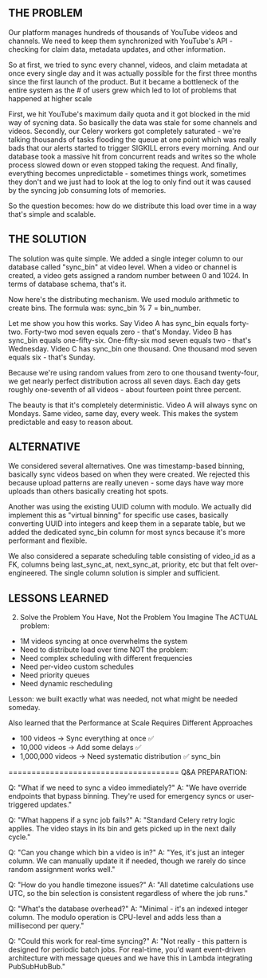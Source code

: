 ## THE PROBLEM

Our platform manages hundreds of thousands of YouTube videos and channels. We need to keep them synchronized with YouTube's API - checking for claim data, metadata updates, and other information. 

So at first, we tried to sync every channel, videos, and claim metadata at once every single day and it was actually possible for the first three months since the first launch of the product. But it became a bottleneck of the entire system as the # of users grew which led to lot of problems that happened at higher scale

First, we hit YouTube's maximum daily quota and it got blocked in the mid way of sycning data. So basically the data was stale for some channels and videos. Secondly, our Celery workers got completely saturated - we're talking thousands of tasks flooding the queue at one point which was really bads that our alerts started to trigger SIGKILL errors every morning. And our database took a massive hit from concurrent reads and writes so the whole process slowed down or even stopped taking the request. And finally, everything becomes unpredictable - sometimes things work, sometimes they don't and we just had to look at the log to only find out it was caused by the syncing job consuming lots of memories.

So the question becomes: how do we distribute this load over time in a way that's simple and scalable.



## THE SOLUTION

The solution was quite simple. We added a single integer column to our database called "sync_bin" at video level. When a video or channel is created, a video gets assigned a random number between 0 and 1024. In terms of database schema, that's it.

Now here's the distributing mechanism. We used modulo arithmetic to create bins. The formula was: sync_bin % 7 = bin_number.

Let me show you how this works. Say Video A has sync_bin equals forty-two. Forty-two mod seven equals zero - that's Monday. Video B has sync_bin equals one-fifty-six. One-fifty-six mod seven equals two - that's Wednesday. Video C has sync_bin one thousand. One thousand mod seven equals six - that's Sunday.

Because we're using random values from zero to one thousand twenty-four, we get nearly perfect distribution across all seven days. Each day gets roughly one-seventh of all videos - about fourteen point three percent.

The beauty is that it's completely deterministic. Video A will always sync on Mondays. Same video, same day, every week. This makes the system predictable and easy to reason about.



## ALTERNATIVE

We considered several alternatives. One was timestamp-based binning, basically sync videos based on when they were created. We rejected this because upload patterns are really uneven - some days have way more uploads than others basically creating hot spots.

Another was using the existing UUID column with modulo. We actually did implement this as "virtual binning" for specific use cases, basically converting UUID into integers and keep them in a separate table, but we added the dedicated sync_bin column for most syncs because it's more performant and flexible.

We also considered a separate scheduling table consisting of video_id as a FK, columns being last_sync_at, next_sync_at, priority, etc but that felt over-engineered. The single column solution is simpler and sufficient.



## LESSONS LEARNED

2. Solve the Problem You Have, Not the Problem You Imagine
The ACTUAL problem:
* 1M videos syncing at once overwhelms the system
* Need to distribute load over time
NOT the problem:
* Need complex scheduling with different frequencies
* Need per-video custom schedules
* Need priority queues
* Need dynamic rescheduling

Lesson: we built exactly what was needed, not what might be needed someday.

Also learned that the Performance at Scale Requires Different Approaches

* 100 videos -> Sync everything at once ✅
* 10,000 videos -> Add some delays ✅
* 1,000,000 videos -> Need systematic distribution ✅ sync_bin



=====================================
Q&A PREPARATION:

Q: "What if we need to sync a video immediately?"
A: "We have override endpoints that bypass binning. They're used for emergency syncs or user-triggered updates."

Q: "What happens if a sync job fails?"
A: "Standard Celery retry logic applies. The video stays in its bin and gets picked up in the next daily cycle."

Q: "Can you change which bin a video is in?"
A: "Yes, it's just an integer column. We can manually update it if needed, though we rarely do since random assignment works well."

Q: "How do you handle timezone issues?"
A: "All datetime calculations use UTC, so the bin selection is consistent regardless of where the job runs."

Q: "What's the database overhead?"
A: "Minimal - it's an indexed integer column. The modulo operation is CPU-level and adds less than a millisecond per query."

Q: "Could this work for real-time syncing?"
A: "Not really - this pattern is designed for periodic batch jobs. For real-time, you'd want event-driven architecture with message queues and we have this in Lambda integrating PubSubHubBub."

